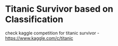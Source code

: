 # Titanic Survivor based on Classification

check kaggle competition for titanic survivor 
    - https://www.kaggle.com/c/titanic 